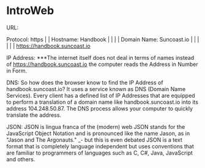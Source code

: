 # IntroWeb

URL:

Protocol: https
|
| Hostname: Handbook
| |
| | Domain Name: Suncoast.io
| | |
| | |
https://handbook.suncoast.io

IP Address:
\*\*\*The internet itself does not deal in terms of names instead of https://handbook.suncoast.io
the computer reads the Address in Number in Form.

DNS:
So how does the browser know to find the IP Address of handbook.suncoast.io? It uses a service known as DNS (Domain Name Services). Every client has a defined list of IP Addresses that are equipped to perform a translation of a domain name like handbook.suncoast.io into its address 104.248.50.87. The DNS process allows your computer to quickly translate the address.

JSON:
JSON is lingua franca of the (modern) web
JSON stands for the JavaScript Object Notation and is pronounced like the name Jason, as in "Jason and The Argonauts." \_- but this is even debated
JSON is a text format that is completely language independent but uses conventions that are familiar to programmers of languages such as C, C#, Java, JavaScript and others.
